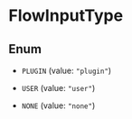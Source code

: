
# FlowInputType

## Enum


* `PLUGIN` (value: `"plugin"`)

* `USER` (value: `"user"`)

* `NONE` (value: `"none"`)




